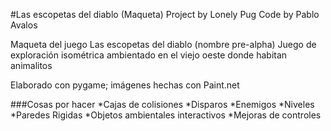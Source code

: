 #Las escopetas del diablo (Maqueta)
Project by Lonely Pug
Code by Pablo Avalos

Maqueta del juego Las escopetas del diablo (nombre pre-alpha)
Juego de exploración isométrica ambientado en el viejo oeste donde habitan animalitos

Elaborado con pygame; imágenes hechas con Paint.net

###Cosas por hacer
*Cajas de colisiones
*Disparos
*Enemigos
*Niveles
  *Paredes Rigidas
  *Objetos ambientales interactivos
*Mejoras de controles
